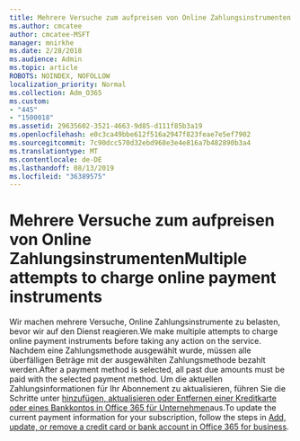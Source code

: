 ```yaml
---
title: Mehrere Versuche zum aufpreisen von Online Zahlungsinstrumenten
ms.author: cmcatee
author: cmcatee-MSFT
manager: mnirkhe
ms.date: 2/28/2018
ms.audience: Admin
ms.topic: article
ROBOTS: NOINDEX, NOFOLLOW
localization_priority: Normal
ms.collection: Adm_O365
ms.custom:
- "445"
- "1500018"
ms.assetid: 29635602-3521-4663-9d85-d111f85b3a19
ms.openlocfilehash: e0c3ca49bbe612f516a2947f823feae7e5ef7902
ms.sourcegitcommit: 7c90dcc570d32ebd968e3e4e816a7b482890b3a4
ms.translationtype: MT
ms.contentlocale: de-DE
ms.lasthandoff: 08/13/2019
ms.locfileid: "36389575"
---
```

# <a name="multiple-attempts-to-charge-online-payment-instruments"></a><span data-ttu-id="e3df7-102">Mehrere Versuche zum aufpreisen von Online Zahlungsinstrumenten</span><span class="sxs-lookup"><span data-stu-id="e3df7-102">Multiple attempts to charge online payment instruments</span></span>

<span data-ttu-id="e3df7-103">Wir machen mehrere Versuche, Online Zahlungsinstrumente zu belasten, bevor wir auf den Dienst reagieren.</span><span class="sxs-lookup"><span data-stu-id="e3df7-103">We make multiple attempts to charge online payment instruments before taking any action on the service.</span></span> <span data-ttu-id="e3df7-104">Nachdem eine Zahlungsmethode ausgewählt wurde, müssen alle überfälligen Beträge mit der ausgewählten Zahlungsmethode bezahlt werden.</span><span class="sxs-lookup"><span data-stu-id="e3df7-104">After a payment method is selected, all past due amounts must be paid with the selected payment method.</span></span> <span data-ttu-id="e3df7-105">Um die aktuellen Zahlungsinformationen für Ihr Abonnement zu aktualisieren, führen Sie die Schritte unter [hinzufügen, aktualisieren oder Entfernen einer Kreditkarte oder eines Bankkontos in Office 365 für Unternehmen](https://docs.microsoft.com/en-us/office365/admin/subscriptions-and-billing/add-update-or-remove-credit-card-or-bank-account)aus.</span><span class="sxs-lookup"><span data-stu-id="e3df7-105">To update the current payment information for your subscription, follow the steps in [Add, update, or remove a credit card or bank account in Office 365 for business](https://docs.microsoft.com/en-us/office365/admin/subscriptions-and-billing/add-update-or-remove-credit-card-or-bank-account).</span></span>